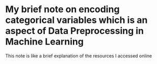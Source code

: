 # My brief note on encoding categorical variables which is an aspect of Data Preprocessing in Machine Learning
This note is like a brief explanation of the resources I accessed online
